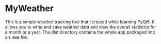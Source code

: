 # MyWeather
This is a simple weather tracking tool that I created while learning PyQt5. It allows you to write and save weather data and view the overall statistics for a month or a year.
The dist directory contains the whole app packaged into an .exe file.
